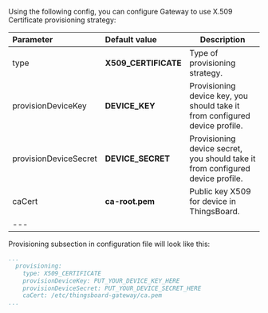 Using the following config, you can configure Gateway to use X.509 Certificate provisioning strategy:

| **Parameter**         | **Default value**        | **Description**                                                                |
|:----------------------|:-------------------------|--------------------------------------------------------------------------------
| type                  | **X509_CERTIFICATE**     | Type of provisioning strategy.                                                 |
| provisionDeviceKey    | **DEVICE_KEY**           | Provisioning device key, you should take it from configured device profile.    |
| provisionDeviceSecret | **DEVICE_SECRET**        | Provisioning device secret, you should take it from configured device profile. |
| caCert                | **ca-root.pem**  | Public key X509 for device in ThingsBoard.                                     |
| ---                   

Provisioning subsection in configuration file will look like this:
```yaml
...
  provisioning:
    type: X509_CERTIFICATE
    provisionDeviceKey: PUT_YOUR_DEVICE_KEY_HERE
    provisionDeviceSecret: PUT_YOUR_DEVICE_SECRET_HERE
    caCert: /etc/thingsboard-gateway/ca.pem
...
```
